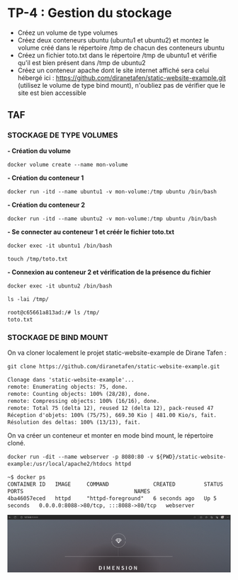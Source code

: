 # TP-4 : Gestion du stockage 
- Créez un volume de type volumes
- Créez deux conteneurs ubuntu (ubuntu1 et ubuntu2) et montez le volume créé dans le répertoire /tmp de chacun des conteneurs ubuntu
- Créez un fichier toto.txt dans le répertoire /tmp de ubuntu1 et vérifie qu'il est bien présent dans /tmp de ubuntu2
- Créez un conteneur apache dont le site internet affiché sera celui hébergé ici : https://github.com/diranetafen/static-website-example.git (utilisez le volume de type bind mount), n'oubliez pas de vérifier que le site est bien accessible


## TAF

### STOCKAGE DE TYPE VOLUMES
**- Création du volume**

```
docker volume create --name mon-volume
```

**- Création du conteneur 1**

```
docker run -itd --name ubuntu1 -v mon-volume:/tmp ubuntu /bin/bash
```

**- Création du conteneur 2**

```
docker run -itd --name ubuntu2 -v mon-volume:/tmp ubuntu /bin/bash
```

**- Se connecter au conteneur 1 et créér le fichier toto.txt**

```
docker exec -it ubuntu1 /bin/bash
```
```
touch /tmp/toto.txt
```
**- Connexion au conteneur 2 et vérification de la présence du fichier**

```
docker exec -it ubuntu2 /bin/bash
```
```
ls -lai /tmp/
```
```
root@c65661a813ad:/# ls /tmp/
toto.txt
```
### STOCKAGE DE BIND MOUNT

On va cloner localement le projet static-website-example de Dirane Tafen :

```
git clone https://github.com/diranetafen/static-website-example.git
```

```
Clonage dans 'static-website-example'...
remote: Enumerating objects: 75, done.
remote: Counting objects: 100% (28/28), done.
remote: Compressing objects: 100% (16/16), done.
remote: Total 75 (delta 12), reused 12 (delta 12), pack-reused 47
Réception d'objets: 100% (75/75), 669.30 Kio | 481.00 Kio/s, fait.
Résolution des deltas: 100% (13/13), fait.
```

On va créer un conteneur et monter en mode bind mount, le répertoire cloné.

```
docker run -dit --name webserver -p 8080:80 -v ${PWD}/static-website-example:/usr/local/apache2/htdocs httpd
```

```
~$ docker ps
CONTAINER ID   IMAGE     COMMAND              CREATED         STATUS         PORTS                                   NAMES
4ba46057eced   httpd     "httpd-foreground"   6 seconds ago   Up 5 seconds   0.0.0.0:8088->80/tcp, :::8088->80/tcp   webserver
```
![](../images/webserver.png)